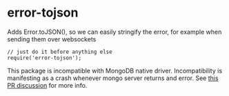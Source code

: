 error-tojson
============

Adds Error.toJSON(), so we can easily stringify the error, for example when sending them over websockets


```
// just do it before anything else
require('error-tojson');
```

This package is incompatible with MongoDB native driver. Incompatibility is manifesting as a crash whenever mongo server returns and error. See [this PR discussion](https://github.com/mongodb/node-mongodb-native/pull/1293#issuecomment-166007944) for more info.
